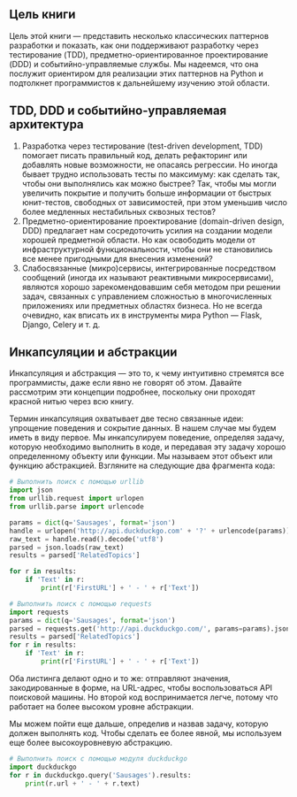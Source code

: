 ## Цель книги
Цель этой книги — представить несколько классических паттернов разработки и показать, как они
поддерживают разработку через тестирование (TDD), предметно-ориентированное проектирование (DDD) 
и событийно-управляемые службы. Мы надеемся, что она послужит ориентиром для реализации этих паттернов 
на Python и подтолкнет программистов к дальнейшему изучению этой области.

## TDD, DDD и событийно-управляемая архитектура
1. Разработка через тестирование (test-driven development, TDD) помогает писать правильный код, делать 
рефакторинг или добавлять новые возможности, не опасаясь регрессии. Но иногда бывает трудно
использовать тесты по максимуму: как сделать так, чтобы они выполнялись как можно быстрее? Так, 
чтобы мы могли увеличить покрытие и получить больше информации от быстрых юнит-тестов, свободных
от зависимостей, при этом уменьшив число более медленных нестабильных сквозных тестов?
2. Предметно-ориентирование проектирование (domain-driven design,
DDD) предлагает нам сосредоточить усилия на создании модели
хорошей предметной области. Но как освободить модели от инфраструктурной функциональности, чтобы они не 
становились все менее пригодными для внесения изменений?
3. Слабосвязанные (микро)сервисы, интегрированные посредством
сообщений (иногда их называют реактивными микросервисами), являются хорошо зарекомендовавшим себя методом при решении задач,
связанных с управлением сложностью в многочисленных приложениях или предметных областях бизнеса. Но не всегда очевидно, как
вписать их в инструменты мира Python — Flask, Django, Celery и т. д.

## Инкапсуляции и абстракции
Инкапсуляция и абстракция — это то, к чему интуитивно стремятся все программисты, 
даже если явно не говорят об этом. Давайте рассмотрим эти концепции подробнее, 
поскольку они проходят красной нитью через всю книгу.

Термин инкапсуляция охватывает две тесно связанные идеи: упрощение
поведения и сокрытие данных. В нашем случае мы будем иметь в виду
первое. Мы инкапсулируем поведение, определяя задачу, которую необходимо выполнить в коде, и передавая 
эту задачу хорошо определенному объекту или функции. Мы называем этот объект или функцию абстракцией.
Взгляните на следующие два фрагмента кода:
```python
# Выполнить поиск с помощью urllib
import json
from urllib.request import urlopen
from urllib.parse import urlencode

params = dict(q='Sausages', format='json')
handle = urlopen('http://api.duckduckgo.com' + '?' + urlencode(params))
raw_text = handle.read().decode('utf8')
parsed = json.loads(raw_text)
results = parsed['RelatedTopics']

for r in results:
    if 'Text' in r:
        print(r['FirstURL'] + ' - ' + r['Text'])
```

```python
# Выполнить поиск с помощью requests
import requests
params = dict(q='Sausages', format='json')
parsed = requests.get('http://api.duckduckgo.com/', params=params).json()
results = parsed['RelatedTopics']
for r in results:
    if 'Text' in r:
        print(r['FirstURL'] + ' - ' + r['Text'])
```
Оба листинга делают одно и то же: отправляют значения, закодированные
в форме, на URL-адрес, чтобы воспользоваться API поисковой машины. Но
второй код воспринимается легче, потому что работает на более высоком
уровне абстракции.

Мы можем пойти еще дальше, определив и назвав задачу, которую должен
выполнять код. Чтобы сделать ее более явной, мы используем еще более
высокоуровневую абстракцию.
```python
# Выполнить поиск с помощью модуля duckduckgo
import duckduckgo
for r in duckduckgo.query('Sausages').results:
    print(r.url + ' - ' + r.text)
```
